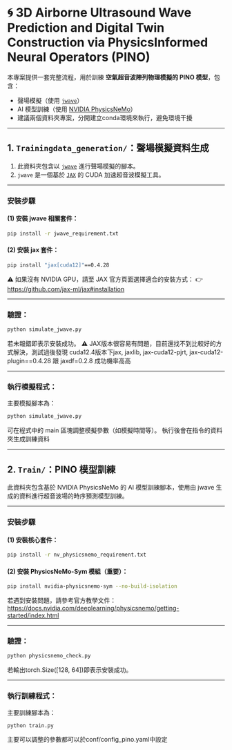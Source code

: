 # 🌀 3D Airborne Ultrasound Wave Prediction and Digital Twin Construction via PhysicsInformed Neural Operators (PINO) 

本專案提供一套完整流程，用於訓練 **空氣超音波陣列物理模擬的 PINO 模型**，包含：

- 聲場模擬（使用 [`jwave`](https://github.com/ucl-bug/jwave)）
- AI 模型訓練（使用 [NVIDIA PhysicsNeMo](https://developer.nvidia.com/physicsnemo)）
- 建議兩個資料夾專案，分開建立conda環境來執行，避免環境干擾
---

## 1. `Trainingdata_generation/`：聲場模擬資料生成

1. 此資料夾包含以 [`jwave`](https://github.com/ucl-bug/jwave) 進行聲場模擬的腳本。  
2. `jwave` 是一個基於 [`JAX`](https://github.com/jax-ml/jax) 的 CUDA 加速超音波模擬工具。

---

### 安裝步驟

#### (1) 安裝 jwave 相關套件：
```bash
pip install -r jwave_requirement.txt
```

#### (2) 安裝 jax 套件：
```bash
pip install "jax[cuda12]"==0.4.28 
```
⚠️ 如果沒有 NVIDIA GPU，請至 JAX 官方頁面選擇適合的安裝方式：
👉 https://github.com/jax-ml/jax#installation

---

### 驗證：
```bash
python simulate_jwave.py
```
若未報錯即表示安裝成功。
⚠️ JAX版本很容易有問題，目前還找不到比較好的方式解決，測試過後發現 cuda12.4版本下jax, jaxlib, jax-cuda12-pjrt, jax-cuda12-plugin==0.4.28 跟 jaxdf=0.2.8 成功機率高高

---


### 執行模擬程式：

主要模擬腳本為：

```bash
python simulate_jwave.py
```
可在程式中的 main 區塊調整模擬參數（如模擬時間等）。
執行後會在指令的資料夾生成訓練資料

---


## 2. `Train/`：PINO 模型訓練

此資料夾包含基於 NVIDIA PhysicsNeMo 的 AI 模型訓練腳本，使用由 jwave 生成的資料進行超音波場的時序預測模型訓練。

---


### 安裝步驟

#### (1) 安裝核心套件：
```bash
pip install -r nv_physicsnemo_requirement.txt
```
#### (2) 安裝 PhysicsNeMo-Sym 模組（重要）：
```bash
pip install nvidia-physicsnemo-sym --no-build-isolation
```
若遇到安裝問題，請參考官方教學文件： https://docs.nvidia.com/deeplearning/physicsnemo/getting-started/index.html

---

### 驗證：
```bash
python physicsnemo_check.py
```
若輸出torch.Size([128, 64])即表示安裝成功。

---

### 執行訓練程式：
主要訓練腳本為：
```bash
python train.py
```
主要可以調整的參數都可以於conf/config_pino.yaml中設定
